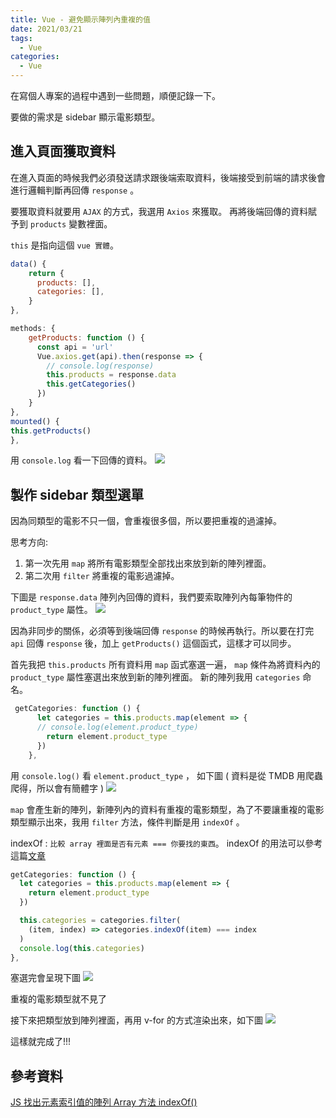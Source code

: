 ```yaml
---
title: Vue - 避免顯示陣列內重複的值
date: 2021/03/21
tags:
  - Vue
categories:
  - Vue
---
```


在寫個人專案的過程中遇到一些問題，順便記錄一下。

要做的需求是 sidebar 顯示電影類型。

<!--more-->

## 進入頁面獲取資料

在進入頁面的時候我們必須發送請求跟後端索取資料，後端接受到前端的請求後會進行邏輯判斷再回傳 `response` 。

要獲取資料就要用 `AJAX` 的方式，我選用 `Axios` 來獲取。
再將後端回傳的資料賦予到 `products` 變數裡面。

`this` 是指向這個 `vue 實體`。

```javascript
data() {
    return {
      products: [],
      categories: [],
    }
},

methods: {
    getProducts: function () {
      const api = 'url'
      Vue.axios.get(api).then(response => {
        // console.log(response)
        this.products = response.data
        this.getCategories()
      })
    }
},
mounted() {
this.getProducts()
},
```

用 `console.log` 看一下回傳的資料。
![](https://i.imgur.com/nnrCX4J.png)

## 製作 sidebar 類型選單

因為同類型的電影不只一個，會重複很多個，所以要把重複的過濾掉。

思考方向:

1. 第一次先用 `map` 將所有電影類型全部找出來放到新的陣列裡面。
2. 第二次用 `filter` 將重複的電影過濾掉。

下圖是 `response.data` 陣列內回傳的資料，我們要索取陣列內每筆物件的 `product_type` 屬性。
![](https://i.imgur.com/aop2BX3.png)

因為非同步的關係，必須等到後端回傳 `response` 的時候再執行。所以要在打完 `api` 回傳 `response` 後，加上 `getProducts()` 這個函式，這樣才可以同步。

首先我把 `this.products` 所有資料用 `map` 函式塞選一遍， `map` 條件為將資料內的 `product_type` 屬性塞選出來放到新的陣列裡面。
新的陣列我用 `categories` 命名。

```javascript
 getCategories: function () {
      let categories = this.products.map(element => {
      // console.log(element.product_type)
        return element.product_type
      })
    },
```

用 `console.log()` 看 `element.product_type` ， 如下圖
( 資料是從 TMDB 用爬蟲爬得，所以會有簡體字 )
![](https://i.imgur.com/OsobCQC.png)

`map` 會產生新的陣列，新陣列內的資料有重複的電影類型，為了不要讓重複的電影類型顯示出來，我用 `filter` 方法，條件判斷是用 `indexOf` 。

indexOf : `比較 array 裡面是否有元素 === 你要找的東西`。
indexOf 的用法可以參考這篇[文章](https://ithelp.ithome.com.tw/articles/10227363)

```javascript
getCategories: function () {
  let categories = this.products.map(element => {
    return element.product_type
  })

  this.categories = categories.filter(
    (item, index) => categories.indexOf(item) === index
  )
  console.log(this.categories)
},
```

塞選完會呈現下圖
![](https://i.imgur.com/MXX7XeQ.png)

重複的電影類型就不見了

接下來把類型放到陣列裡面，再用 v-for 的方式渲染出來，如下圖
![](https://i.imgur.com/J6kSJ0i.png)

這樣就完成了!!!

## 參考資料

[JS 找出元素索引值的陣列 Array 方法 indexOf()](https://ithelp.ithome.com.tw/articles/10227363)
